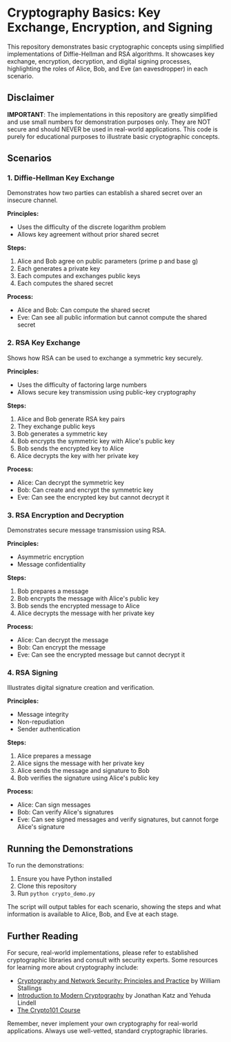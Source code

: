 # Cryptography Basics: Key Exchange, Encryption, and Signing

This repository demonstrates basic cryptographic concepts using simplified implementations of Diffie-Hellman and RSA algorithms. It showcases key exchange, encryption, decryption, and digital signing processes, highlighting the roles of Alice, Bob, and Eve (an eavesdropper) in each scenario.

## Disclaimer

**IMPORTANT**: The implementations in this repository are greatly simplified and use small numbers for demonstration purposes only. They are NOT secure and should NEVER be used in real-world applications. This code is purely for educational purposes to illustrate basic cryptographic concepts.

## Scenarios

### 1. Diffie-Hellman Key Exchange

Demonstrates how two parties can establish a shared secret over an insecure channel.

**Principles:**
- Uses the difficulty of the discrete logarithm problem
- Allows key agreement without prior shared secret

**Steps:**
1. Alice and Bob agree on public parameters (prime p and base g)
2. Each generates a private key
3. Each computes and exchanges public keys
4. Each computes the shared secret

**Process:**
- Alice and Bob: Can compute the shared secret
- Eve: Can see all public information but cannot compute the shared secret

### 2. RSA Key Exchange

Shows how RSA can be used to exchange a symmetric key securely.

**Principles:**
- Uses the difficulty of factoring large numbers
- Allows secure key transmission using public-key cryptography

**Steps:**
1. Alice and Bob generate RSA key pairs
2. They exchange public keys
3. Bob generates a symmetric key
4. Bob encrypts the symmetric key with Alice's public key
5. Bob sends the encrypted key to Alice
6. Alice decrypts the key with her private key

**Process:**
- Alice: Can decrypt the symmetric key
- Bob: Can create and encrypt the symmetric key
- Eve: Can see the encrypted key but cannot decrypt it

### 3. RSA Encryption and Decryption

Demonstrates secure message transmission using RSA.

**Principles:**
- Asymmetric encryption
- Message confidentiality

**Steps:**
1. Bob prepares a message
2. Bob encrypts the message with Alice's public key
3. Bob sends the encrypted message to Alice
4. Alice decrypts the message with her private key

**Process:**
- Alice: Can decrypt the message
- Bob: Can encrypt the message
- Eve: Can see the encrypted message but cannot decrypt it

### 4. RSA Signing

Illustrates digital signature creation and verification.

**Principles:**
- Message integrity
- Non-repudiation
- Sender authentication

**Steps:**
1. Alice prepares a message
2. Alice signs the message with her private key
3. Alice sends the message and signature to Bob
4. Bob verifies the signature using Alice's public key

**Process:**
- Alice: Can sign messages
- Bob: Can verify Alice's signatures
- Eve: Can see signed messages and verify signatures, but cannot forge Alice's signature

## Running the Demonstrations

To run the demonstrations:

1. Ensure you have Python installed
2. Clone this repository
3. Run `python crypto_demo.py`

The script will output tables for each scenario, showing the steps and what information is available to Alice, Bob, and Eve at each stage.

## Further Reading

For secure, real-world implementations, please refer to established cryptographic libraries and consult with security experts. Some resources for learning more about cryptography include:

- [Cryptography and Network Security: Principles and Practice](https://www.amazon.com/Cryptography-Network-Security-Principles-Practice/dp/0134444280) by William Stallings
- [Introduction to Modern Cryptography](https://www.cs.umd.edu/~jkatz/imc.html) by Jonathan Katz and Yehuda Lindell
- [The Crypto101 Course](https://www.crypto101.io/)

Remember, never implement your own cryptography for real-world applications. Always use well-vetted, standard cryptographic libraries.
